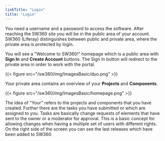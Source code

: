 ```yaml
---
linkTitle: "Login"
title: "Login"
---
```


You need a username and a password to access the software. After reaching the SW360 site you will be in the public area of your account. SW360 (Liferay) distinguishes between public and private area, where the private area is protected by login.

You will see a "Welcome to SW360!" homepage which is a public area with **Sign In** and **Create Account** buttons.
The Sign In button will redirect to the private area in order to work with the portal.

{{< figure src="/sw360/img/ImagesBasic/duo.png" >}}

Your private area contains an overview of your **Projects** and **Components**.

{{< figure src="/sw360/img/ImagesBasic/homepage.png" >}}

The idea of "Your" refers to the projects and components that you have created. 
Further there are the tasks you have submitted or which are assigned to you. Tasks are basically change requests of elements that have sent to the owner or a moderator for approval. This is a basic concept for allowing changes when having a multiple set of users with different rights. 
On the right side of the screen you can see the last releases which have been added to SW360.
